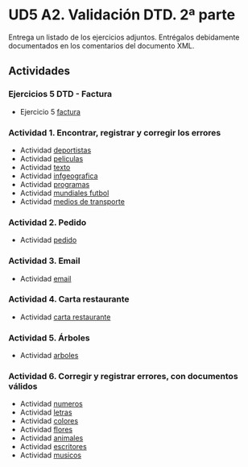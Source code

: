 # UD5 A2. Validación DTD. 2ª parte

Entrega un listado de los ejercicios adjuntos. Entrégalos debidamente documentados en los comentarios del documento XML.

## Actividades
### Ejercicios 5 DTD - Factura
- Ejercicio 5 [factura](./ficheros_xml/ej5_factura.xml)
### Actividad 1. Encontrar, registrar y corregir los errores
- Actividad [deportistas](./ficheros_xml/deportistas.xml)
- Actividad [peliculas](./ficheros_xml/peliculas.xml)
- Actividad [texto](./ficheros_xml/texto.xml)
- Actividad [infgeografica](./ficheros_xml/infgeografica.xml)
- Actividad [programas](./ficheros_xml/programas.xml)
- Actividad [mundiales futbol](./ficheros_xml/mundiales_futbol.xml)
- Actividad [medios de transporte](./ficheros_xml/medios_transporte.xml)
### Actividad 2. Pedido
- Actividad [pedido](./ficheros_xml/pedidos.xml)
### Actividad 3. Email
- Actividad [email](./ficheros_xml/email_bill.xml)
### Actividad 4. Carta restaurante
- Actividad [carta restaurante](./ficheros_xml/carta_restaurante.xml)
### Actividad 5. Árboles
- Actividad [arboles](./ficheros_xml/arboles.xml)
### Actividad 6. Corregir y registrar errores, con documentos válidos
- Actividad [numeros](./ficheros_xml/numeros.xml)
- Actividad [letras](./ficheros_xml/letras.xml)
- Actividad [colores](./ficheros_xml/colores.xml)
- Actividad [flores](./ficheros_xml/flores.xml)
- Actividad [animales](./ficheros_xml/animales.xml)
- Actividad [escritores](./ficheros_xml/escritores.xml)
- Actividad [musicos](./ficheros_xml/musicos.xml)